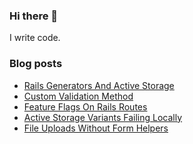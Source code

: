 ### Hi there 👋

I write code.

<!--
**wusher/wusher** is a ✨ _special_ ✨ repository because its `README.md` (this file) appears on your GitHub profile.

Here are some ideas to get you started:

- 🔭 I’m currently working on ...
- 🌱 I’m currently learning ...
- 👯 I’m looking to collaborate on ...
- 🤔 I’m looking for help with ...
- 💬 Ask me about ...
- 📫 How to reach me: ...
- 😄 Pronouns: ...
- ⚡ Fun fact: ...
-->


### Blog posts
<!-- BLOG-POST-LIST:START -->
- [Rails Generators And Active Storage](https://wusher.github.io/notes/2022/10/03/2022-10-03_migrations-and-active-storage/)
- [Custom Validation Method](https://wusher.github.io/notes/2022/09/06/2022-09-06_custom-validation-method/)
- [Feature Flags On Rails Routes](https://wusher.github.io/notes/2022/09/04/2022-09-04_feature-flags-on-rails-routes/)
- [Active Storage Variants Failing Locally](https://wusher.github.io/notes/2022/09/02/2022-09-02_active-storage-variants-failing-locally/)
- [File Uploads Without Form Helpers](https://wusher.github.io/notes/2022/09/02/2022-09-02_file-uploads-without-form-helpers/)
<!-- BLOG-POST-LIST:END -->
